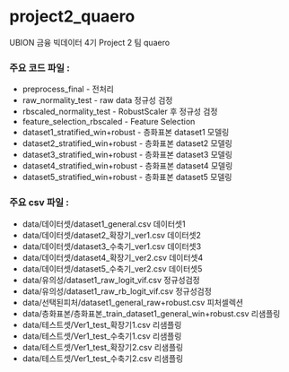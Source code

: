 # project2_quaero
UBION 금융 빅데이터 4기 Project 2 팀 quaero

### 주요 코드 파일 : 
- preprocess_final                    - 전처리
- raw_normality_test                  - raw data 정규성 검정
- rbscaled_normality_test             - RobustScaler 후 정규성 검정
- feature_selection_rbscaled          - Feature Selection
- dataset1_stratified_win+robust      - 층화표본 dataset1 모델링
- dataset2_stratified_win+robust      - 층화표본 dataset2 모델링
- dataset3_stratified_win+robust      - 층화표본 dataset3 모델링
- dataset4_stratified_win+robust      - 층화표본 dataset4 모델링
- dataset5_stratified_win+robust      - 층화표본 dataset5 모델링

### 주요 csv 파일 : 
- data/데이터셋/dataset1_general.csv                                데이터셋1
- data/데이터셋/dataset2_확장기_ver1.csv                            데이터셋2
- data/데이터셋/dataset3_수축기_ver1.csv                            데이터셋3
- data/데이터셋/dataset4_확장기_ver2.csv                            데이터셋4
- data/데이터셋/dataset5_수축기_ver2.csv                            데이터셋5
- data/유의성/dataset1_raw_logit_vif.csv                            정규성검정
- data/유의성/dataset1_raw_rb_logit_vif.csv                         정규성검정
- data/선택된피처/dataset1_general_raw+robust.csv                   피처셀렉션
- data/층화표본/층화표본_train_dataset1_general_win+robust.csv       리샘플링
- data/테스트셋/Ver1_test_확장기1.csv                                리샘플링
- data/테스트셋/Ver1_test_수축기1.csv                                리샘플링
- data/테스트셋/Ver1_test_확장기2.csv                                리샘플링
- data/테스트셋/Ver1_test_수축기2.csv                                리샘플링
